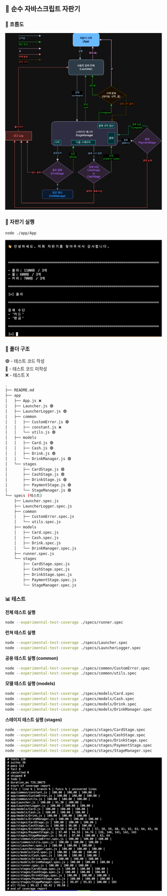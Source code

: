 ## 🥫 순수 자바스크립트 자판기

### 🌊 흐름도

![흐름도](./images/flow_chart.png)


### 🏃 자판기 실행

```bash
node ./app/App
```

![시작화면](./images/screen.png)

### 📁 폴더 구조

🟢 - 테스트 코드 작성<br />
🔴 - 테스트 코드 미작성<br />
❌ - 테스트 X

```bash
.
├── README.md
├── app
│   ├── App.js ❌
│   ├── Launcher.js 🟢
│   ├── LauncherLogger.js 🟢
│   ├── common
│   │   ├── CustomError.js 🟢
│   │   ├── constant.js ❌
│   │   └── utils.js 🟢
│   ├── models
│   │   ├── Card.js 🟢
│   │   ├── Cash.js 🟢
│   │   ├── Drink.js 🟢
│   │   └── DrinkManager.js 🟢
│   └── stages
│       ├── CardStage.js 🟢
│       ├── CashStage.js 🟢
│       ├── DrinkStage.js 🟢
│       ├── PaymentStage.js 🟢
│       └── StageManager.js 🟢
└── specs (테스트)
    ├── Launcher.spec.js
    ├── LauncherLogger.spec.js
    ├── common
    │   ├── CustomError.spec.js
    │   └── utils.spec.js
    ├── models
    │   ├── Card.spec.js
    │   ├── Cash.spec.js
    │   ├── Drink.spec.js
    │   └── DrinkManager.spec.js
    ├── runner.spec.js
    └── stages
        ├── CardStage.spec.js
        ├── CashStage.spec.js
        ├── DrinkStage.spec.js
        ├── PaymentStage.spec.js
        └── StageManager.spec.js
```

### 📊 테스트

**전체 테스트 실행**

```bash
node --experimental-test-coverage ./specs/runner.spec
```

**런쳐 테스트 실행**

```bash
node --experimental-test-coverage ./specs/Launcher.spec
node --experimental-test-coverage ./specs/LauncherLogger.spec
```

**공용 테스트 실행 (common)**

```bash
node --experimental-test-coverage ./specs/common/CustomError.spec
node --experimental-test-coverage ./specs/common/utils.spec
```

**모델 테스트 실행 (models)**

```bash
node --experimental-test-coverage ./specs/models/Card.spec
node --experimental-test-coverage ./specs/models/Cash.spec
node --experimental-test-coverage ./specs/models/Drink.spec
node --experimental-test-coverage ./specs/models/DrinkManager.spec
```

**스테이지 테스트 실행 (stages)**

```bash
node --experimental-test-coverage ./specs/stages/CardStage.spec
node --experimental-test-coverage ./specs/stages/CashStage.spec
node --experimental-test-coverage ./specs/stages/DrinkStage.spec
node --experimental-test-coverage ./specs/stages/PaymentStage.spec
node --experimental-test-coverage ./specs/stages/StageManager.spec
```

![테스트 달성률](./images/test_coverage.png)
